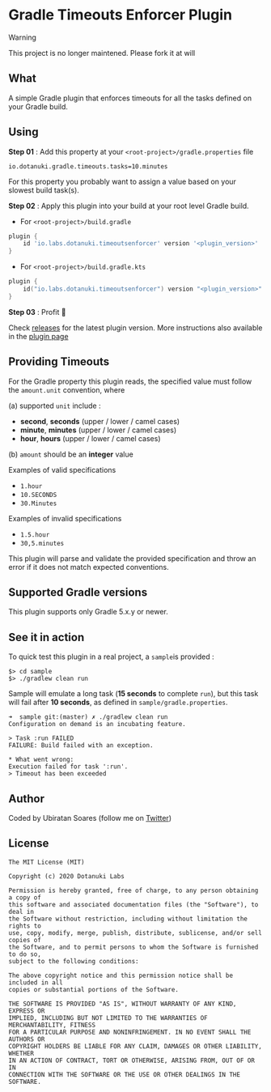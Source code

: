 # Gradle Timeouts Enforcer Plugin

> [!WARNING] 
> This project is no longer maintened. Please fork it at will


## What

A simple Gradle plugin that enforces timeouts for all the tasks defined on your Gradle build.

## Using

**Step 01** : Add this property at your `<root-project>/gradle.properties` file

```
io.dotanuki.gradle.timeouts.tasks=10.minutes
```

For this property you probably want to assign a value based on your slowest build task(s).

**Step 02** : Apply this plugin into your build at your root level Gradle build.

- For `<root-project>/build.gradle`

```groovy
plugin {
    id 'io.labs.dotanuki.timeoutsenforcer' version '<plugin_version>'
}

```

- For `<root-project>/build.gradle.kts`

```kotlin
plugin {
    id("io.labs.dotanuki.timeoutsenforcer") version "<plugin_version>"
}

```

**Step 03** : Profit 🚀

Check [releases](https://github.com/dotanuki-labs/gradle-timeouts-enforcer/releases) for the latest plugin version. More instructions also available in the [plugin page](https://plugins.gradle.org/plugin/io.labs.dotanuki.timeoutsenforcer)

## Providing Timeouts

For the Gradle property this plugin reads, the specified value must follow the `amount.unit` convention, where 

(a) supported `unit` include :

- **second**, **seconds** (upper / lower / camel cases)
- **minute**, **minutes** (upper / lower / camel cases)
- **hour**, **hours** (upper / lower / camel cases)

(b) `amount` should be an **integer** value

Examples of valid specifications

- `1.hour`
- `10.SECONDS`
- `30.Minutes`

Examples of invalid specifications

- `1.5.hour`
- `30,5.minutes`

This plugin will parse and validate the provided specification and throw an error if it does not match expected conventions.

## Supported Gradle versions

This plugin supports only Gradle 5.x.y or newer.

## See it in action

To quick test this plugin in a real project, a `sample`is provided : 

```shell
$> cd sample
$> ./gradlew clean run
```

Sample will emulate a long task (**15 seconds** to complete `run`), but this task will fail after **10 seconds**, as defined in `sample/gradle.properties`.

```shell
➜  sample git:(master) ✗ ./gradlew clean run
Configuration on demand is an incubating feature.

> Task :run FAILED
FAILURE: Build failed with an exception.

* What went wrong:
Execution failed for task ':run'.
> Timeout has been exceeded

``` 

## Author

Coded by Ubiratan Soares (follow me on [Twitter](https://twitter.com/ubiratanfsoares))

## License

```
The MIT License (MIT)

Copyright (c) 2020 Dotanuki Labs

Permission is hereby granted, free of charge, to any person obtaining a copy of
this software and associated documentation files (the "Software"), to deal in
the Software without restriction, including without limitation the rights to
use, copy, modify, merge, publish, distribute, sublicense, and/or sell copies of
the Software, and to permit persons to whom the Software is furnished to do so,
subject to the following conditions:

The above copyright notice and this permission notice shall be included in all
copies or substantial portions of the Software.

THE SOFTWARE IS PROVIDED "AS IS", WITHOUT WARRANTY OF ANY KIND, EXPRESS OR
IMPLIED, INCLUDING BUT NOT LIMITED TO THE WARRANTIES OF MERCHANTABILITY, FITNESS
FOR A PARTICULAR PURPOSE AND NONINFRINGEMENT. IN NO EVENT SHALL THE AUTHORS OR
COPYRIGHT HOLDERS BE LIABLE FOR ANY CLAIM, DAMAGES OR OTHER LIABILITY, WHETHER
IN AN ACTION OF CONTRACT, TORT OR OTHERWISE, ARISING FROM, OUT OF OR IN
CONNECTION WITH THE SOFTWARE OR THE USE OR OTHER DEALINGS IN THE SOFTWARE.
```
